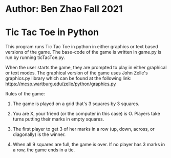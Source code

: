 # Author: Ben Zhao Fall 2021 
# Tic Tac Toe in Python

This program runs Tic Tac Toe in python in either graphics or text based versions of the game. The base-code of the game is written in game.py is run by running ticTacToe.py. 

When the user starts the game, they are prompted to play in either graphical or text modes. The graphical version of the game uses John Zelle's graphics.py library which can be found at the following link:
https://mcsp.wartburg.edu/zelle/python/graphics.py


Rules of the game:
1. The game is played on a grid that's 3 squares by 3 squares.

2. You are X, your friend (or the computer in this case) is O. Players take turns putting their marks in empty squares.

3. The first player to get 3 of her marks in a row (up, down, across, or diagonally) is the winner.

4. When all 9 squares are full, the game is over. If no player has 3 marks in a row, the game ends in a tie.
